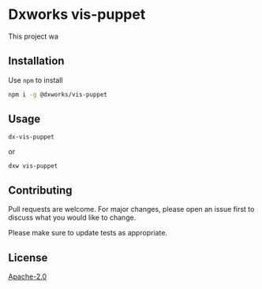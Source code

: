 # Dxworks vis-puppet

This project wa

## Installation

Use `npm` to install

```bash
npm i -g @dxworks/vis-puppet
```

## Usage

```shell
dx-vis-puppet
```

or

```shell
dxw vis-puppet
```

## Contributing

Pull requests are welcome. For major changes, please open an issue first to discuss what you would like to change.

Please make sure to update tests as appropriate.

## License

[Apache-2.0](https://choosealicense.com/licenses/apache)
